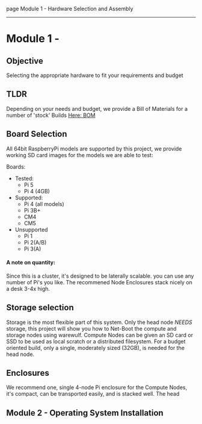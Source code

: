 page
Module 1 - Hardware Selection and Assembly


---

# Module 1 - 

## Objective
Selecting the appropriate hardware to fit your requirements and budget
<!-- if chatgpt isn't allowed: Chosing the right hardware for your needs and budget -->

## TLDR
Depending on your needs and budget, we provide a Bill of Materials for a number of 'stock' Builds [Here: BOM](place.holder)
<!-- TODO: provide BOM and replace placeholder link -->

## Board Selection
All 64bit RaspberryPi models are supported by this project, we provide working SD card images for the models we are able to test:
<!-- TODO: rephrase this intro -->

Boards:
- Tested:
    - Pi 5
    - Pi 4 (4GB)
- Supported:
    - Pi 4 (all models)
    - Pi 3B+
    - CM4
    - CM5
- Unsupported
    - Pi 1
    - Pi 2(A/B)
    - Pi 3(A)

#### A note on quantity:
Since this is a cluster, it's designed to be laterally scalable. you can use any number of Pi's you like. The recommened Node Enclosures stack nicely on a desk 3-4x high. 

## Storage selection
Storage is the most flexible part of this system. Only the head node *NEEDS* storage, this project will show you how to Net-Boot the compute and storage nodes using warewulf. Compute Nodes can be given an SD card or SSD to be used as local scratch or a distributed filesystem. For a budget oriented build, only a single, moderately sized (32GB), is needed for the head node. 

## Enclosures
We recommend one, single 4-node Pi enclosure for the Compute Nodes, it's compact, can be transported easily, and is stacked well. 
The head 


## Module 2 - Operating System Installation
